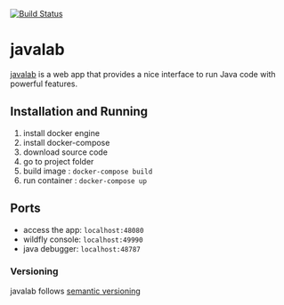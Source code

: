 [![Build Status](https://travis-ci.org/sdmoralesma/javalab.svg)](https://travis-ci.org/sdmoralesma/javalab)
# javalab 
[javalab](http://javalab.co) is a web app that provides a nice interface to run Java code with powerful features.

## Installation and Running

1. install docker engine
2. install docker-compose
3. download source code
4. go to project folder
5. build image : ``` docker-compose build ```
6. run container : ``` docker-compose up ```

## Ports
* access the app: ``` localhost:48080 ```
* wildfly console: ``` localhost:49990 ```
* java debugger: ``` localhost:48787 ```

### Versioning
javalab follows [semantic versioning](http://semver.org/)
